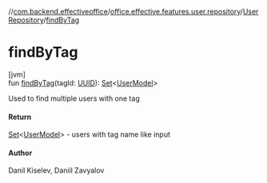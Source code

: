 //[com.backend.effectiveoffice](../../../index.md)/[office.effective.features.user.repository](../index.md)/[UserRepository](index.md)/[findByTag](find-by-tag.md)

# findByTag

[jvm]\
fun [findByTag](find-by-tag.md)(tagId: [UUID](https://docs.oracle.com/javase/8/docs/api/java/util/UUID.html)): [Set](https://kotlinlang.org/api/latest/jvm/stdlib/kotlin.collections/-set/index.html)&lt;[UserModel](../../office.effective.model/-user-model/index.md)&gt;

Used to find multiple users with one tag

#### Return

[Set](https://kotlinlang.org/api/latest/jvm/stdlib/kotlin.collections/-set/index.html)<[UserModel](../../office.effective.model/-user-model/index.md)> - users with tag name like input

#### Author

Danil Kiselev, Daniil Zavyalov
